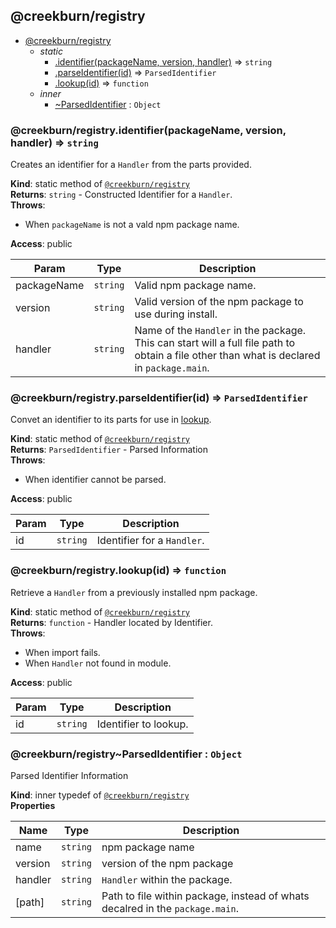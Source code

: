 <a name="module_@creekburn/registry"></a>

## @creekburn/registry

* [@creekburn/registry](#module_@creekburn/registry)
    * _static_
        * [.identifier(packageName, version, handler)](#module_@creekburn/registry.identifier) ⇒ <code>string</code>
        * [.parseIdentifier(id)](#module_@creekburn/registry.parseIdentifier) ⇒ <code>ParsedIdentifier</code>
        * [.lookup(id)](#module_@creekburn/registry.lookup) ⇒ <code>function</code>
    * _inner_
        * [~ParsedIdentifier](#module_@creekburn/registry..ParsedIdentifier) : <code>Object</code>

<a name="module_@creekburn/registry.identifier"></a>

### @creekburn/registry.identifier(packageName, version, handler) ⇒ <code>string</code>
Creates an identifier for a `Handler` from the parts provided.

**Kind**: static method of [<code>@creekburn/registry</code>](#module_@creekburn/registry)  
**Returns**: <code>string</code> - Constructed Identifier for a `Handler`.  
**Throws**:

- When `packageName` is not a vald npm package name.

**Access**: public  

| Param | Type | Description |
| --- | --- | --- |
| packageName | <code>string</code> | Valid npm package name. |
| version | <code>string</code> | Valid version of the npm package to use during install. |
| handler | <code>string</code> | Name of the `Handler` in the package.   This can start will a full file path to obtain a file other than what is declared in `package.main`. |

<a name="module_@creekburn/registry.parseIdentifier"></a>

### @creekburn/registry.parseIdentifier(id) ⇒ <code>ParsedIdentifier</code>
Convet an identifier to its parts for use in [lookup](lookup).

**Kind**: static method of [<code>@creekburn/registry</code>](#module_@creekburn/registry)  
**Returns**: <code>ParsedIdentifier</code> - Parsed Information  
**Throws**:

- When identifier cannot be parsed.

**Access**: public  

| Param | Type | Description |
| --- | --- | --- |
| id | <code>string</code> | Identifier for a `Handler`. |

<a name="module_@creekburn/registry.lookup"></a>

### @creekburn/registry.lookup(id) ⇒ <code>function</code>
Retrieve a `Handler` from a previously installed npm package.

**Kind**: static method of [<code>@creekburn/registry</code>](#module_@creekburn/registry)  
**Returns**: <code>function</code> - Handler located by Identifier.  
**Throws**:

- When import fails.
- When `Handler` not found in module.

**Access**: public  

| Param | Type | Description |
| --- | --- | --- |
| id | <code>string</code> | Identifier to lookup. |

<a name="module_@creekburn/registry..ParsedIdentifier"></a>

### @creekburn/registry~ParsedIdentifier : <code>Object</code>
Parsed Identifier Information

**Kind**: inner typedef of [<code>@creekburn/registry</code>](#module_@creekburn/registry)  
**Properties**

| Name | Type | Description |
| --- | --- | --- |
| name | <code>string</code> | npm package name |
| version | <code>string</code> | version of the npm package |
| handler | <code>string</code> | `Handler` within the package. |
| [path] | <code>string</code> | Path to file within package, instead of whats decalred in the `package.main`. |

